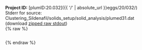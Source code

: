 **Project ID:** [plumID:20.032]({{ '/' | absolute_url }}eggs/20/032/)  
Stderr for source:  Clustering_Sildenafil/solids_setup/solid_analysis/plumed31.dat   
(download [zipped raw stdout](plumed31.dat.plumed.stdout.txt.zip))  
{% raw %}
<pre>
</pre>
{% endraw %}

